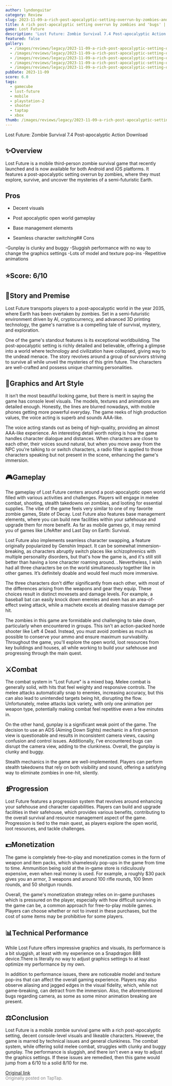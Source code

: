 ```yaml
---
author: lyndonguitar
category: Review
slug: 2023-11-09-a-rich-post-apocalyptic-setting-overrun-by-zombies-and-bugs-review-lost-future
title: A rich post-apocalyptic setting overrun by zombies and 'bugs' | Review - Lost Future
game: Lost Future
description: 'Lost Future: Zombie Survival 7.4 Post-apocalyptic Action Download'
featured: false
gallery:
  - /images/reviews/legacy/2023-11-09-a-rich-post-apocalyptic-setting-overrun-by-zombies-and-bugs--review---lost-future-0.avif
  - /images/reviews/legacy/2023-11-09-a-rich-post-apocalyptic-setting-overrun-by-zombies-and-bugs--review---lost-future-1.avif
  - /images/reviews/legacy/2023-11-09-a-rich-post-apocalyptic-setting-overrun-by-zombies-and-bugs--review---lost-future-2.avif
  - /images/reviews/legacy/2023-11-09-a-rich-post-apocalyptic-setting-overrun-by-zombies-and-bugs--review---lost-future-3.avif
  - /images/reviews/legacy/2023-11-09-a-rich-post-apocalyptic-setting-overrun-by-zombies-and-bugs--review---lost-future-4.avif
pubDate: 2023-11-09
score: 6.0
tags:
  - gamecube
  - lost-future
  - mobile
  - playstation-2
  - shooter
  - taptap
  - xbox
thumb: /images/reviews/legacy/2023-11-09-a-rich-post-apocalyptic-setting-overrun-by-zombies-and-bugs--review---lost-future-0.avif
---
```


Lost Future: Zombie Survival
7.4
Post-apocalyptic
Action
Download


## ✨Overview
Lost Future is a mobile third-person zombie survival game that recently launched and is now available for both Android and iOS platforms. It features a post-apocalyptic setting overrun by zombies, where they must explore, survive, and uncover the mysteries of a semi-futuristic Earth.




## Pros



- Decent visuals

- Post apocalyptic open world gameplay

- Base management elements

- Seamless character switching## Cons


-Gunplay is clunky and buggy
-Sluggish performance with no way to change the graphics settings
-Lots of model and texture pop-ins
-Repetitive animations


## ⭐️Score: 6/10


## 📖Story and Premise

Lost Future transports players to a post-apocalyptic world in the year 2035, where Earth has been overtaken by zombies. Set in a semi-futuristic environment driven by AI, cryptocurrency, and advanced 3D printing technology, the game's narrative is a compelling tale of survival, mystery, and exploration.

One of the game's standout features is its exceptional worldbuilding. The post-apocalyptic setting is richly detailed and believable, offering a glimpse into a world where technology and civilization have collapsed, giving way to the undead menace. The story revolves around a group of survivors striving to survive all while unveil the mysteries of this grim future. The characters are well-crafted and possess unique charming personalities.


## 🎨Graphics and Art Style

It isn’t the most beautiful looking game, but there is merit in saying the game has console level visuals. The models, textures and animations are detailed enough. Honestly, the lines are blurred nowadays, with mobile phones getting more powerful everyday. The game reeks of high production values, the voice acting is superb and sounds AAA-like.

The voice acting stands out as being of high-quality, providing an almost AAA-like experience. An interesting detail worth noting is how the game handles character dialogue and distances. When characters are close to each other, their voices sound natural, but when you move away from the NPC you're talking to or switch characters, a radio filter is applied to those characters speaking but not present in the scene, enhancing the game's immersion.


## 🎮Gameplay

The gameplay of Lost Future centers around a post-apocalyptic open world filled with various activities and challenges. Players will engage in melee combat, shooting, stealth takedowns on zombies, and looting for essential supplies.  The vibe of the game feels very similar to one of my favorite zombie games, State of Decay. Lost Future also features base management elements, where you can build new facilities within your safehouse and upgrade them for more benefit. As far as mobile games go, it may remind you of games like LifeAfter and Last Day on Earth: Survival.

Lost Future also implements seamless character swapping, a feature originally popularized by Genshin Impact. It can be somewhat immersion-breaking, as characters abruptly switch places like schizophrenics with multiple personality disorders, but that's how the game is, and it's still still better than having a lone character roaming around. . Nevertheless, I wish had all three characters be on the world simultaneously together like in other games. It’s definitely doable and would feel much more immersive.

The three characters don't differ significantly from each other, with most of the differences arising from the weapons and gear they equip. These choices result in distinct movesets and damage levels. For example, a baseball bat can easily knock down enemies and even has an area-of-effect swing attack, while a machete excels at dealing massive damage per hit.

The zombies in this game are formidable and challenging to take down, particularly when encountered in groups. This isn't an action-packed horde shooter like Left 4 Dead. Instead, you must avoid zombies as much as possible to conserve your ammo and ensure maximum survivability. Throughout the game, you'll explore the open world, loot resources from key buildings and houses, all while working to build your safehouse and progressing through the main quest.


## ⚔️Combat

The combat system in "Lost Future" is a mixed bag. Melee combat is generally solid, with hits that feel weighty and responsive controls. The melee attacks automatically snap to enemies, increasing accuracy, but this can also lead to unintended targets being hit, disrupting the flow. Unfortunately, melee attacks lack variety, with only one animation per weapon type, potentially making combat feel repetitive even a few minutes in.

On the other hand, gunplay is a significant weak point of the game. The decision to use an ADS (Aiming Down Sights) mechanic in a first-person view is questionable and results in inconsistent camera views, causing confusion and control issues. Additionally, I’ve encountered bugs can disrupt the camera view, adding to the clunkiness. Overall, the gunplay is clunky and buggy.

Stealth mechanics in the game are well-implemented. Players can perform stealth takedowns that rely on both visibility and sound, offering a satisfying way to eliminate zombies in one-hit, silently.


## ⏫Progression

Lost Future features a progression system that revolves around enhancing your safehouse and character capabilities. Players can build and upgrade facilities in their safehouse, which provides various benefits, contributing to the overall survival and resource management aspect of the game. Progression is tied to the main quest, as players explore the open world, loot resources, and tackle challenges.


## 💵Monetization

The game is completely free-to-play and monetization comes in the form of weapon and item packs, which shamelessly pop-ups in the game from time to time. Ammunition being sold at the in-game store is ridiculously expensive, even when real money is used. For example, a roughly $30 pack gives you an armor, 3 weapons and  around 100 rifle rounds, 100 9mm rounds, and 50 shotgun rounds.

Overall, the game's monetization strategy relies on in-game purchases which is pressured on the player, especially with how difficult surviving in the game can be, a common approach for free-to-play mobile games. Players can choose whether or not to invest in these purchases, but the cost of some items may be prohibitive for some players.


## 📊Technical Performance

While Lost Future offers impressive graphics and visuals, its performance is a bit sluggish, at least with my experience on a Snapdragon 888 device.There is literally no way to adjust graphics settings to at least optimize my performance by my own.

In addition to performance issues, there are noticeable model and texture pop-ins that can affect the overall gaming experience. Players may also observe aliasing and jagged edges in the visual fidelity, which, while not game-breaking, can detract from the immersion. Also, the aforementioned bugs regarding camera, as some as some minor animation breaking are present.


## ⚖️Conclusion

Lost Future is a mobile zombie survival game with a rich post-apocalyptic setting, decent console-level visuals and likeable characters. However, the game is marred by technical issues and general clunkiness. The combat system, while offering solid melee combat, struggles with clunky and buggy gunplay. The performance is sluggish, and there isn't even a way to adjust the graphics settings. If these issues are remedied, then this game would jump from a 6/10 to a solid 8/10 for me.

[Original link](https://www.taptap.io/post/6524434)<br><span style="font-size: 0.95em; color: #888;">Originally posted on TapTap.</span>